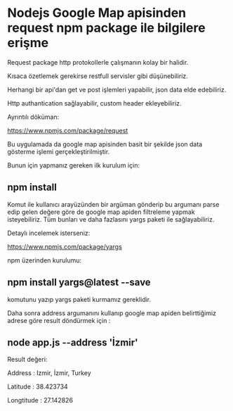 # Nodejs Google Map apisinden request npm package ile bilgilere erişme

Request package http protokollerle çalışmanın kolay bir halidir. 

Kısaca özetlemek gerekirse restfull servisler gibi düşünebiliriz.

Herhangi bir api'dan get ve post işlemleri yapabilir, json data elde edebiliriz.

Http authantication sağlayabilir, custom header ekleyebiliriz.

Ayrıntılı döküman: 

https://www.npmjs.com/package/request

Bu uygulamada da google map apisinden basit bir şekilde json data gösterme işlemi gerçekleştirilmiştir.

Bunun için yapmanız gereken ilk kurulum için:

## npm install

Komut ile kullanıcı arayüzünden bir argüman gönderip bu argumanı parse edip gelen değere göre de google map apiden filtreleme yapmak isteyebiliriz. Tüm bunları ve daha fazlasını yargs  paketi ile sağlayabiliriz.

Detaylı incelemek isterseniz:

https://www.npmjs.com/package/yargs

npm üzerinden kurulumu: 

## npm install yargs@latest --save

komutunu yazıp yargs paketi kurmamız gereklidir.

Daha sonra address argumanını kullanıp google map apiden belirttiğimiz adrese göre result döndürmek için :

## node app.js --address 'İzmir'

Result değeri:

Address : Izmir, İzmir, Turkey

Latitude : 38.423734

Longtitude : 27.142826

